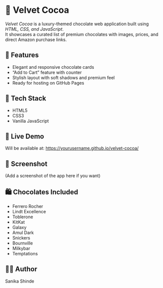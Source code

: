 # 🍫 Velvet Cocoa

*Velvet Cocoa* is a luxury-themed chocolate web application built using *HTML, CSS, and JavaScript*.  
It showcases a curated list of premium chocolates with images, prices, and direct Amazon purchase links.

## 🌟 Features
- Elegant and responsive chocolate cards
- “Add to Cart” feature with counter
- Stylish layout with soft shadows and premium feel
- Ready for hosting on GitHub Pages

## 📂 Tech Stack
- HTML5
- CSS3
- Vanilla JavaScript

## 🚀 Live Demo
Will be available at: https://yourusername.github.io/velvet-cocoa/

## 📸 Screenshot
(Add a screenshot of the app here if you want)

## 🛍 Chocolates Included
- Ferrero Rocher
- Lindt Excellence
- Toblerone
- KitKat
- Galaxy
- Amul Dark
- Snickers
- Bournville
- Milkybar
- Temptations

## 🧑‍💻 Author
Sanika Shinde